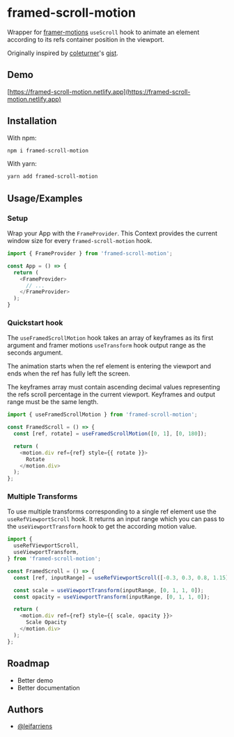 # framed-scroll-motion

Wrapper for [framer-motions](https://github.com/framer/motion/tree/main/packages/framer-motion) `useScroll` hook to animate an element according to its refs container position in the viewport.

Originally inspired by [coleturner](https://gist.github.com/coleturner)'s [gist](https://gist.github.com/coleturner/34396fb826c12fbd88d6591173d178c2).

## Demo

[https://framed-scroll-motion.netlify.app](https://framed-scroll-motion.netlify.app)

## Installation

With npm:

```sh
npm i framed-scroll-motion
```

With yarn:

```sh
yarn add framed-scroll-motion
```

## Usage/Examples

### Setup

Wrap your App with the `FrameProvider`. This Context provides the current window size for every `framed-scroll-motion` hook.

```js
import { FrameProvider } from 'framed-scroll-motion';

const App = () => {
  return (
    <FrameProvider>
      // ...
    </FrameProvider>
  );
}
```

### Quickstart hook

The `useFramedScrollMotion` hook takes an array of keyframes as its first argument and framer motions `useTransform` hook output range as the seconds argument.

The animation starts when the ref element is entering the viewport and ends when the ref has fully left the screen.

The keyframes array must contain ascending decimal values representing the refs scroll percentage in the current viewport. Keyframes and output range must be the same length.

```js
import { useFramedScrollMotion } from 'framed-scroll-motion';

const FramedScroll = () => {
  const [ref, rotate] = useFramedScrollMotion([0, 1], [0, 180]);

  return (
    <motion.div ref={ref} style={{ rotate }}>
      Rotate
    </motion.div>
  );
};
```

### Multiple Transforms

To use multiple transforms corresponding to a single ref element use the `useRefViewportScroll` hook. It returns an input range which you can pass to the `useViewportTransform` hook to get the according motion value.

```js
import {
  useRefViewportScroll,
  useViewportTransform,
} from 'framed-scroll-motion';

const FramedScroll = () => {
  const [ref, inputRange] = useRefViewportScroll([-0.3, 0.3, 0.8, 1.15]);

  const scale = useViewportTransform(inputRange, [0, 1, 1, 0]);
  const opacity = useViewportTransform(inputRange, [0, 1, 1, 0]);

  return (
    <motion.div ref={ref} style={{ scale, opacity }}>
      Scale Opacity
    </motion.div>
  );
};
```

## Roadmap

- Better demo
- Better documentation

## Authors

- [@leifarriens](https://www.github.com/leifarriens)

